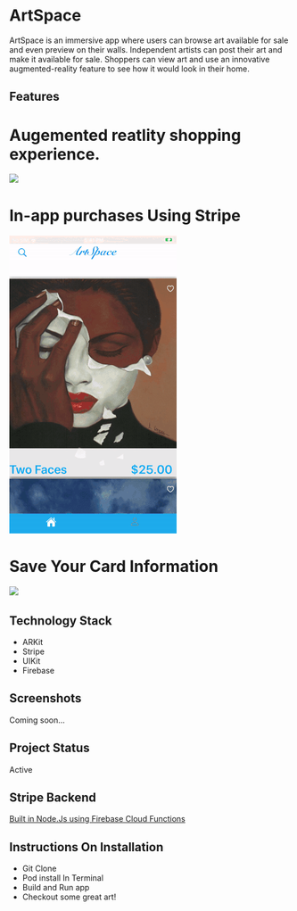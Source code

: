 # ArtSpace
ArtSpace is an immersive app where users can browse art available for sale and even preview on their walls. Independent artists can post their art and make it available for sale. Shoppers can view art and use an innovative augmented-reality feature to see how it would look in their home.

## Features
# Augemented reatlity shopping experience. 
![](aumentedReality.gif)
# In-app purchases Using Stripe
![](paymentGif.gif) 
# Save Your Card Information  
![](saveCard.gif)
## Technology Stack
- ARKit
- Stripe
- UIKit
- Firebase 

## Screenshots
Coming soon...

## Project Status
Active 
## Stripe Backend 
[Built in Node.Js using Firebase Cloud Functions](https://github.com/atj3097/ArtSpaceBackend)
## Instructions On Installation
* Git Clone 
* Pod install In Terminal
* Build and Run app 
* Checkout some great art!
